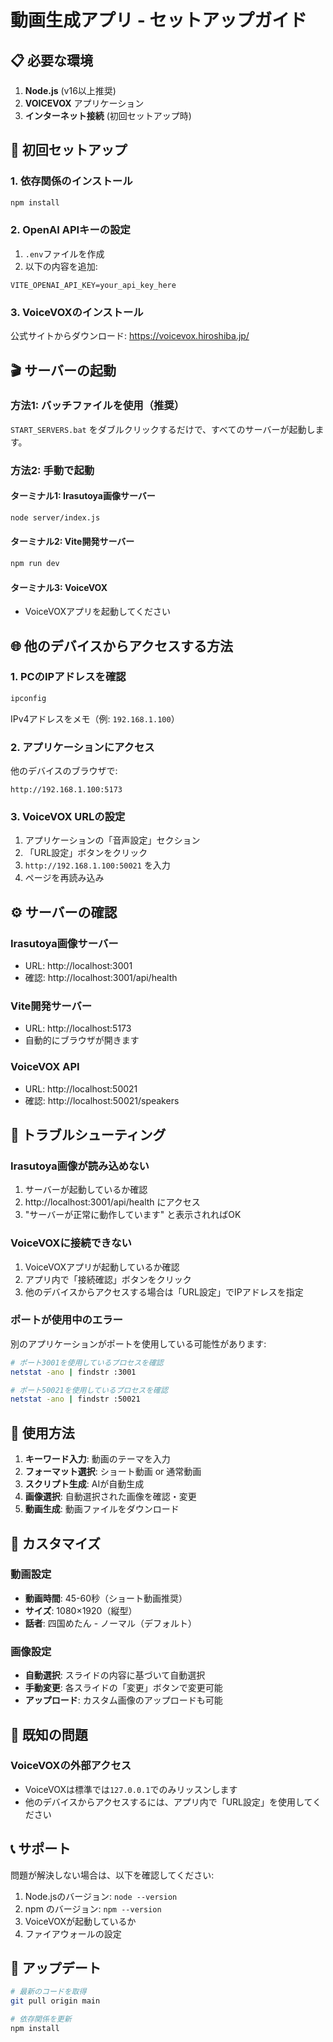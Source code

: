 # 動画生成アプリ - セットアップガイド

## 📋 必要な環境

1. **Node.js** (v16以上推奨)
2. **VOICEVOX** アプリケーション
3. **インターネット接続** (初回セットアップ時)

## 🚀 初回セットアップ

### 1. 依存関係のインストール

```bash
npm install
```

### 2. OpenAI APIキーの設定

1. `.env`ファイルを作成
2. 以下の内容を追加:

```
VITE_OPENAI_API_KEY=your_api_key_here
```

### 3. VoiceVOXのインストール

公式サイトからダウンロード: https://voicevox.hiroshiba.jp/

## 🎬 サーバーの起動

### 方法1: バッチファイルを使用（推奨）

`START_SERVERS.bat` をダブルクリックするだけで、すべてのサーバーが起動します。

### 方法2: 手動で起動

#### ターミナル1: Irasutoya画像サーバー
```bash
node server/index.js
```

#### ターミナル2: Vite開発サーバー
```bash
npm run dev
```

#### ターミナル3: VoiceVOX
- VoiceVOXアプリを起動してください

## 🌐 他のデバイスからアクセスする方法

### 1. PCのIPアドレスを確認

```bash
ipconfig
```

IPv4アドレスをメモ（例: `192.168.1.100`）

### 2. アプリケーションにアクセス

他のデバイスのブラウザで:
```
http://192.168.1.100:5173
```

### 3. VoiceVOX URLの設定

1. アプリケーションの「音声設定」セクション
2. 「URL設定」ボタンをクリック
3. `http://192.168.1.100:50021` を入力
4. ページを再読み込み

## ⚙️ サーバーの確認

### Irasutoya画像サーバー
- URL: http://localhost:3001
- 確認: http://localhost:3001/api/health

### Vite開発サーバー
- URL: http://localhost:5173
- 自動的にブラウザが開きます

### VoiceVOX API
- URL: http://localhost:50021
- 確認: http://localhost:50021/speakers

## 🔧 トラブルシューティング

### Irasutoya画像が読み込めない

1. サーバーが起動しているか確認
2. http://localhost:3001/api/health にアクセス
3. "サーバーが正常に動作しています" と表示されればOK

### VoiceVOXに接続できない

1. VoiceVOXアプリが起動しているか確認
2. アプリ内で「接続確認」ボタンをクリック
3. 他のデバイスからアクセスする場合は「URL設定」でIPアドレスを指定

### ポートが使用中のエラー

別のアプリケーションがポートを使用している可能性があります:

```bash
# ポート3001を使用しているプロセスを確認
netstat -ano | findstr :3001

# ポート50021を使用しているプロセスを確認
netstat -ano | findstr :50021
```

## 📝 使用方法

1. **キーワード入力**: 動画のテーマを入力
2. **フォーマット選択**: ショート動画 or 通常動画
3. **スクリプト生成**: AIが自動生成
4. **画像選択**: 自動選択された画像を確認・変更
5. **動画生成**: 動画ファイルをダウンロード

## 🎨 カスタマイズ

### 動画設定

- **動画時間**: 45-60秒（ショート動画推奨）
- **サイズ**: 1080×1920（縦型）
- **話者**: 四国めたん - ノーマル（デフォルト）

### 画像設定

- **自動選択**: スライドの内容に基づいて自動選択
- **手動変更**: 各スライドの「変更」ボタンで変更可能
- **アップロード**: カスタム画像のアップロードも可能

## 🐛 既知の問題

### VoiceVOXの外部アクセス

- VoiceVOXは標準では`127.0.0.1`でのみリッスンします
- 他のデバイスからアクセスするには、アプリ内で「URL設定」を使用してください

## 📞 サポート

問題が解決しない場合は、以下を確認してください:

1. Node.jsのバージョン: `node --version`
2. npm のバージョン: `npm --version`
3. VoiceVOXが起動しているか
4. ファイアウォールの設定

## 🔄 アップデート

```bash
# 最新のコードを取得
git pull origin main

# 依存関係を更新
npm install
```

